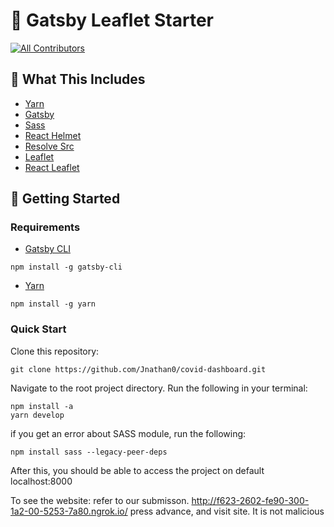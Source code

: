 # 🍃 Gatsby Leaflet Starter
<!-- ALL-CONTRIBUTORS-BADGE:START - Do not remove or modify this section -->
[![All Contributors](https://img.shields.io/badge/all_contributors-3-orange.svg?style=flat-square)](#contributors-)
<!-- ALL-CONTRIBUTORS-BADGE:END -->

## 🧰 What This Includes
* [Yarn](https://yarnpkg.com/en/)
* [Gatsby](https://www.gatsbyjs.org/)
* [Sass](https://sass-lang.com)
* [React Helmet](https://github.com/nfl/react-helmet)
* [Resolve Src](https://github.com/alampros/gatsby-plugin-resolve-src)
* [Leaflet](https://leafletjs.com/)
* [React Leaflet](https://react-leaflet.js.org)

## 🚀 Getting Started

### Requirements
* [Gatsby CLI](https://www.npmjs.com/package/gatsby-cli)
```
npm install -g gatsby-cli
```

* [Yarn](https://yarnpkg.com/en/)
```
npm install -g yarn
```
### Quick Start
Clone this repository:
```
git clone https://github.com/Jnathan0/covid-dashboard.git
```

Navigate to the root project directory.
Run the following in your terminal:
```
npm install -a
yarn develop
```
if you get an error about SASS module, run the following:
```
npm install sass --legacy-peer-deps
```
After this, you should be able to access the project on default localhost:8000


To see the website: refer to our submisson. 
http://f623-2602-fe90-300-1a2-00-5253-7a80.ngrok.io/
press advance, and visit site. It is not malicious 
